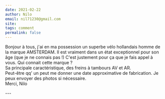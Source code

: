 ```yaml
---
date: 2021-02-22
author: Nilo
email: nil71230@gmail.com
site: 
tags: comment
permalink: false
---
```


<p>Bonjour à tous, j'ai en ma possession un superbe vélo hollandais homme de la marque AMSTERDAM. Il est vraiment dans un état exceptionnel pour son âge (que je ne connais pas !) C'est justement pour ça que je fais appel à vous. Qui connait cette marque ?<br />
Sa principale caractéristique, des freins à tambours AV et AR.<br />
Peut-être qq' un peut me donner une date approximative de fabrication. Je peux envoyer des photos si nécessaire.<br />
Merci, Nilo</p>
---